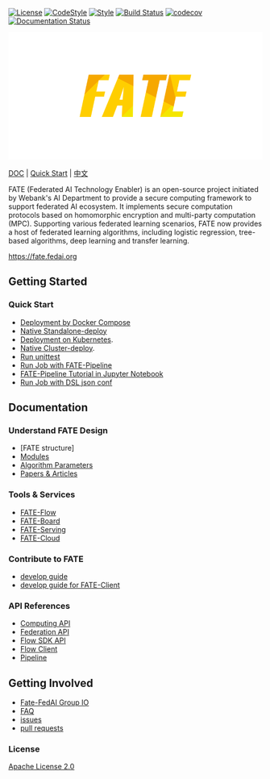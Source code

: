 [![License](https://img.shields.io/badge/License-Apache%202.0-blue.svg)](https://opensource.org/licenses/Apache-2.0) [![CodeStyle](https://img.shields.io/badge/Check%20Style-Google-brightgreen)](https://checkstyle.sourceforge.io/google_style.html) [![Style](https://img.shields.io/badge/Check%20Style-Black-black)](https://checkstyle.sourceforge.io/google_style.html) [![Build Status](https://travis-ci.org/FederatedAI/FATE.svg?branch=master)](https://travis-ci.org/FederatedAI/FATE)
[![codecov](https://codecov.io/gh/FederatedAI/FATE/branch/master/graph/badge.svg)](https://codecov.io/gh/FederatedAI/FATE)
[![Documentation Status](https://readthedocs.org/projects/fate/badge/?version=latest)](https://fate.readthedocs.io/en/latest/?badge=latest)

<div align="center">
  <img src="./doc/images/FATE_logo.png">
</div>

[DOC](./doc) | [Quick Start](doc/tutorial/pipeline/pipeline_guide.rst) | [中文](./README_zh.md)

FATE (Federated AI Technology Enabler) is an open-source project initiated by Webank's AI Department to provide a secure computing framework to support federated AI ecosystem. 
It implements secure computation protocols based on homomorphic encryption and multi-party computation (MPC). 
Supporting various federated learning scenarios, FATE now provides a host of federated learning algorithms, including logistic regression, 
tree-based algorithms, deep learning and transfer learning.

<https://fate.fedai.org>


## Getting Started

### Quick Start

- [Deployment by Docker Compose](https://github.com/FederatedAI/KubeFATE/tree/master/docker-deploy)
- [Native Standalone-deploy](./standalone-deploy/)
- [Deployment on Kubernetes](https://github.com/FederatedAI/KubeFATE/blob/master/k8s-deploy).
- [Native Cluster-deploy](./cluster-deploy).
- [Run unittest](./python/federatedml/test/)
- [Run Job with FATE-Pipeline](./doc/tutorial/pipeline/fate_client_pipeline_tutotial.rst)
- [FATE-Pipeline Tutorial in Jupyter Notebook](./doc/tutorial/pipeline/pipeline_tutorial_0.ipynb)
- [Run Job with DSL json conf](./doc/tutorial/dsl_conf/dsl_conf_v2_setting_guide.rst)

## Documentation 

### Understand FATE Design 

- [FATE structure]
- [Modules](./doc/api/federatedml/federatedml_module.rst)
- [Algorithm Parameters](./python/federatedml/param)
- [Papers & Articles](./doc/resources)

### Tools & Services

- [FATE-Flow](https://github.com/FederatedAI/FATE-Flow)
- [FATE-Board](https://github.com/FederatedAI/FATE-Board)
- [FATE-Serving](https://github.com/FederatedAI/FATE-Serving)
- [FATE-Cloud](https://github.com/FederatedAI/FATE-Cloud)

### Contribute to FATE

- [develop guide](./doc/community/develop_guide.rst)
- [develop guide for FATE-Client](./doc/community/fate_client_develop_guide.rst)

### API References

- [Computing API](https://fate.readthedocs.io/en/latest/_build_temp/doc/api/computing.html)
- [Federation API](https://fate.readthedocs.io/en/latest/_build_temp/doc/api/federation.html)
- [Flow SDK API](./doc/api/flow_sdk.rst)
- [Flow Client](./doc/api/flow_client.rst)
- [Pipeline](./doc/api/pipeline.rst)

## Getting Involved

- [Fate-FedAI Group IO](https://groups.io/g/Fate-FedAI)
- [FAQ](https://github.com/FederatedAI/FATE/wiki)
- [issues](https://github.com/FederatedAI/FATE/issues)
- [pull requests](https://github.com/FederatedAI/FATE/pulls)


### License
[Apache License 2.0](LICENSE)

